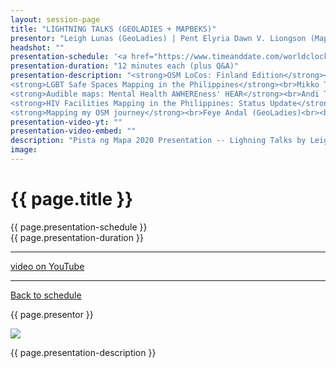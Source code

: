 ```yaml
---
layout: session-page
title: "LIGHTNING TALKS (GEOLADIES + MAPBEKS)"
presentor: "Leigh Lunas (GeoLadies) | Pent Elyria Dawn V. Liongson (MapBeks) | Andi Tabinas (Mental Health AWHEREness PH) | Joshua Mario Bacal (MapBeks) | Feye Andal (GeoLadies)"
headshot: ""
presentation-schedule: '<a href="https://www.timeanddate.com/worldclock/fixedtime.html?iso=2020-11-20T07:45:00Z">20 Nov 2020, 15:45 UTC+8</a>'
presentation-duration: "12 minutes each (plus Q&A)"
presentation-description: "<strong>OSM LoCos: Finland Edition</strong><br>Leigh Lunas (GeoLadies)<br><br>Sharing my experience as a new mapper in Finland: community, naming conventions, mapathons, etc.<br><br>
<strong>LGBT Safe Spaces Mapping in the Philippines</strong><br>Mikko Tamura (MapBeks)<br><br>Learn how MapBeks uses maps and GIS to push forward social change through its LGBT Safe Spaces Mapping project with the use of QueerMap by qiekub. <br><br>
<strong>Audible maps: Mental Health AWHEREness' HEAR</strong><br>Andi Tabinas (Mental Health AWHEREness PH)<br><br>In this session, I would like to share about our new map, HEAR; Here 2.0 and how it encourages people to show care and contribute to raising mental health awareness through a map of messages of hope they can listen to.<br><br>
<strong>HIV Facilities Mapping in the Philippines: Status Update</strong><br>Joshua Mario Bacal (MapBeks)<br><br>A summary MapBeks' HIV facilities mapping and the direction it will be leading in the coming months. Learn more about the 2020 OSMF Grant project's methodology, current status, initial impact, and ways forward!<br><br>
<strong>Mapping my OSM journey</strong><br>Feye Andal (GeoLadies)<br><br>This is a collection of stories and experiences being an OpenStreetMap volunteer (and paid mapper) for 7 years. This presentation is nothing technical and fancy, just plain fun and inspiring."
presentation-video-yt: ""
presentation-video-embed: ""
description: "Pista ng Mapa 2020 Presentation -- Lighning Talks by Leigh Lunas (GeoLadies) | Pent Elyria Dawn V. Liongson (MapBeks) | Andi Tabinas (Mental Health AWHEREness PH) | Joshua Mario Bacal (MapBeks) | Feye Andal (GeoLadies)"
image:
---
```


<h1 class="color-pnm-blue">{{ page.title }}</h1>
<div class="row my-4">
<section class="col-lg-3">
<p class="small">{{ page.presentation-schedule }}<br>
{{ page.presentation-duration }}
</p>
<hr>
<p class="small">
<a href="{{ page.presentation-video-yt }}">video on YouTube</a>
</p>
<hr>
<p class="small"><a href="{{ site.baseurl }}/programme/">Back to schedule</a>
</p>
</section>
<section class="col-lg-9">
<p>{{ page.presentor }}</p>
<img class="img-fluid border border-primary rounded p-2" src="{{ site.baseurl }}/assets/img/site/WFH_Feels_full_bg.png">
<!-- <div class="embed-responsive embed-responsive-16by9">
<embed class="mb-4 embed-responsive-item" src="{{ page.presentation-video-embed }}"> 
</div> -->
<p class="mt-4">{{ page.presentation-description }}
</p>
</section>
</div>

